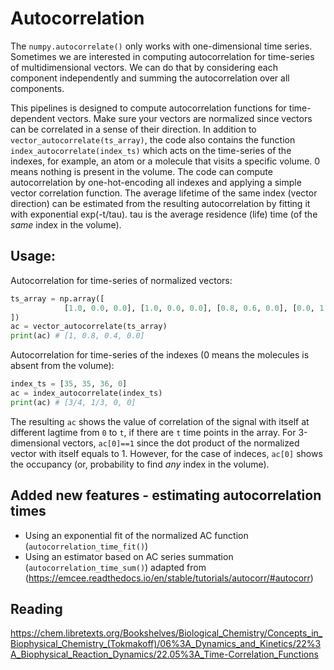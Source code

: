 # Autocorrelation

The `numpy.autocorrelate()` only works with one-dimensional time series. Sometimes we are interested in computing autocorrelation for time-series of multidimensional vectors. We can do that by considering each component independently and summing the autocorrelation over all components.  

This pipelines is designed to compute autocorrelation functions for time-dependent vectors. Make sure your vectors are normalized since vectors can be correlated in a sense of their direction. In addition to `vector_autocorrelate(ts_array)`, the code also contains the function `index_autocorrelate(index_ts)` which acts on the time-series of the indexes, for example, an atom or a molecule that visits a specific volume. 0 means nothing is present in the volume. The code can compute autocorrelation by one-hot-encoding all indexes and applying a simple vector correlation function.  The average lifetime of the same index (vector direction) can be estimated from the resulting autocorrelation by fitting it with exponential exp(-t/tau). tau is the average residence (life) time (of the *same* index in the volume).

## Usage:

Autocorrelation for time-series of normalized vectors:

```python
ts_array = np.array([
            [1.0, 0.0, 0.0], [1.0, 0.0, 0.0], [0.8, 0.6, 0.0], [0.0, 1.0, 0.0]
])
ac = vector_autocorrelate(ts_array)
print(ac) # [1, 0.8, 0.4, 0.0]
```

Autocorrelation for time-series of the indexes (0 means the molecules is absent from the volume):

```python
index_ts = [35, 35, 36, 0]
ac = index_autocorrelate(index_ts)
print(ac) # [3/4, 1/3, 0, 0]
```
The resulting `ac` shows the value of correlation of the signal with itself at different lagtime from `0` to `t`, if there are `t` time points in the array. For 3-dimensional vectors, `ac[0]==1` since the dot product of the normalized vector with itself equals to 1. However, for the case of indeces, `ac[0]` shows the occupancy (or, probability to find *any* index in the volume). 

## Added new features - estimating autocorrelation times
- Using an exponential fit of the normalized AC function (`autocorrelation_time_fit()`)
- Using an estimator based on AC series summation (`autocorrelation_time_sum()`) adapted from (https://emcee.readthedocs.io/en/stable/tutorials/autocorr/#autocorr)

## Reading
https://chem.libretexts.org/Bookshelves/Biological_Chemistry/Concepts_in_Biophysical_Chemistry_(Tokmakoff)/06%3A_Dynamics_and_Kinetics/22%3A_Biophysical_Reaction_Dynamics/22.05%3A_Time-Correlation_Functions
